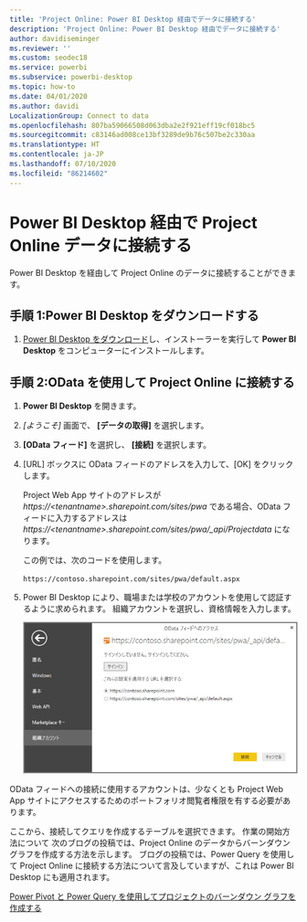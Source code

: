 ```yaml
---
title: 'Project Online: Power BI Desktop 経由でデータに接続する'
description: 'Project Online: Power BI Desktop 経由でデータに接続する'
author: davidiseminger
ms.reviewer: ''
ms.custom: seodec18
ms.service: powerbi
ms.subservice: powerbi-desktop
ms.topic: how-to
ms.date: 04/01/2020
ms.author: davidi
LocalizationGroup: Connect to data
ms.openlocfilehash: 807ba59066508d063dba2e2f921eff19cf018bc5
ms.sourcegitcommit: c83146ad008ce13bf3289de9b76c507be2c330aa
ms.translationtype: HT
ms.contentlocale: ja-JP
ms.lasthandoff: 07/10/2020
ms.locfileid: "86214602"
---
```

# <a name="connect-to-project-online-data-through-power-bi-desktop"></a>Power BI Desktop 経由で Project Online データに接続する
Power BI Desktop を経由して Project Online のデータに接続することができます。

## <a name="step-1-download-power-bi-desktop"></a>手順 1:Power BI Desktop をダウンロードする
1. [Power BI Desktop をダウンロード](https://go.microsoft.com/fwlink/?LinkID=521662)し、インストーラーを実行して **Power BI Desktop** をコンピューターにインストールします。

## <a name="step-2-connect-to-project-online-with-odata"></a>手順 2:OData を使用して Project Online に接続する
1. **Power BI Desktop** を開きます。
2. *[ようこそ]* 画面で、 **[データの取得]** を選択します。
3. **[OData フィード]** を選択し、 **[接続]** を選択します。
4. [URL] ボックスに OData フィードのアドレスを入力して、[OK] をクリックします。
   
   Project Web App サイトのアドレスが *https://\<tenantname\>.sharepoint.com/sites/pwa* である場合、OData フィードに入力するアドレスは *https://\<tenantname\>.sharepoint.com/sites/pwa/\_api/Projectdata* になります。
   
   この例では、次のコードを使用します。

    `https://contoso.sharepoint.com/sites/pwa/default.aspx`

5. Power BI Desktop により、職場または学校のアカウントを使用して認証するように求められます。 組織アカウントを選択し、資格情報を入力します。
   
   ![接続するための資格情報プロンプトを示す、Power BI Desktop のスクリーンショット。](media/desktop-project-online-connect-to-data/image.png)

OData フィードへの接続に使用するアカウントは、少なくとも Project Web App サイトにアクセスするためのポートフォリオ閲覧者権限を有する必要があります。 

ここから、接続してクエリを作成するテーブルを選択できます。  作業の開始方法について  次のブログの投稿では、Project Online のデータからバーンダウン グラフを作成する方法を示します。  ブログの投稿では、Power Query を使用して Project Online に接続する方法について言及していますが、これは Power BI Desktop にも適用されます。

[Power Pivot と Power Query を使用してプロジェクトのバーンダウン グラフを作成する](https://blogs.office.com/2014/03/24/creating-burndown-charts-for-project-using-power-pivot-and-power-query/)

